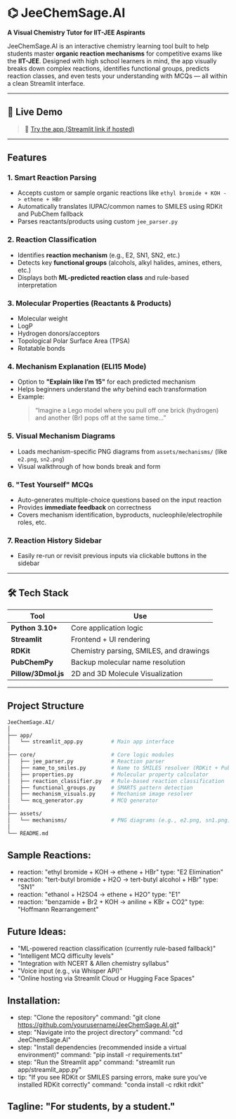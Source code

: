# ⌬ JeeChemSage.AI  
**A Visual Chemistry Tutor for IIT-JEE Aspirants**

JeeChemSage.AI is an interactive chemistry learning tool built to help students master **organic reaction mechanisms** for competitive exams like the **IIT-JEE**. Designed with high school learners in mind, the app visually breaks down complex reactions, identifies functional groups, predicts reaction classes, and even tests your understanding with MCQs — all within a clean Streamlit interface.

---

## 📸 Live Demo

> 🧬 [Try the app (Streamlit link if hosted)](https://huggingface.co/spaces/charvik/JEEChemAI)

---

## Features

### 1. Smart Reaction Parsing
- Accepts custom or sample organic reactions like `ethyl bromide + KOH -> ethene + HBr`
- Automatically translates IUPAC/common names to SMILES using RDKit and PubChem fallback
- Parses reactants/products using custom `jee_parser.py`

### 2. Reaction Classification
- Identifies **reaction mechanism** (e.g., E2, SN1, SN2, etc.)
- Detects key **functional groups** (alcohols, alkyl halides, amines, ethers, etc.)
- Displays both **ML-predicted reaction class** and rule-based interpretation

### 3. Molecular Properties (Reactants & Products)
- Molecular weight  
- LogP  
- Hydrogen donors/acceptors  
- Topological Polar Surface Area (TPSA)  
- Rotatable bonds  

### 4. Mechanism Explanation (ELI15 Mode)
- Option to **"Explain like I’m 15"** for each predicted mechanism
- Helps beginners understand the *why* behind each transformation
- Example:
  > “Imagine a Lego model where you pull off one brick (hydrogen) and another (Br) pops off at the same time...”

### 5. Visual Mechanism Diagrams
- Loads mechanism-specific PNG diagrams from `assets/mechanisms/` (like `e2.png`, `sn2.png`)
- Visual walkthrough of how bonds break and form

### 6. "Test Yourself" MCQs
- Auto-generates multiple-choice questions based on the input reaction
- Provides **immediate feedback** on correctness
- Covers mechanism identification, byproducts, nucleophile/electrophile roles, etc.

### 7. Reaction History Sidebar
- Easily re-run or revisit previous inputs via clickable buttons in the sidebar

---

## 🛠 Tech Stack

| Tool            | Use                                       |
|-----------------|--------------------------------------------|
| **Python 3.10+** | Core application logic                   |
| **Streamlit**    | Frontend + UI rendering                  |
| **RDKit**        | Chemistry parsing, SMILES, and drawings  |
| **PubChemPy**    | Backup molecular name resolution         |
| **Pillow/3Dmol.js** | 2D and 3D Molecule Visualization    |

---

## Project Structure

```bash
JeeChemSage.AI/
│
├── app/
│   └── streamlit_app.py         # Main app interface
│
├── core/                        # Core logic modules
│   ├── jee_parser.py            # Reaction parser
│   ├── name_to_smiles.py        # Name to SMILES resolver (RDKit + PubChem fallback)
│   ├── properties.py            # Molecular property calculator
│   ├── reaction_classifier.py   # Rule-based reaction classification
│   ├── functional_groups.py     # SMARTS pattern detection
│   ├── mechanism_visuals.py     # Mechanism image resolver
│   └── mcq_generator.py         # MCQ generator
│
├── assets/
│   └── mechanisms/              # PNG diagrams (e.g., e2.png, sn1.png)
│
└── README.md
```

## Sample Reactions:
  - reaction: "ethyl bromide + KOH -> ethene + HBr"
    type: "E2 Elimination"
  - reaction: "tert-butyl bromide + H2O -> tert-butyl alcohol + HBr"
    type: "SN1"
  - reaction: "ethanol + H2SO4 -> ethene + H2O"
    type: "E1"
  - reaction: "benzamide + Br2 + KOH -> aniline + KBr + CO2"
    type: "Hoffmann Rearrangement"

## Future Ideas:
  - "ML-powered reaction classification (currently rule-based fallback)"
  - "Intelligent MCQ difficulty levels"
  - "Integration with NCERT & Allen chemistry syllabus"
  - "Voice input (e.g., via Whisper API)"
  - "Online hosting via Streamlit Cloud or Hugging Face Spaces"

## Installation:
  - step: "Clone the repository"
    command: "git clone https://github.com/yourusername/JeeChemSage.AI.git"
  - step: "Navigate into the project directory"
    command: "cd JeeChemSage.AI"
  - step: "Install dependencies (recommended inside a virtual environment)"
    command: "pip install -r requirements.txt"
  - step: "Run the Streamlit app"
    command: "streamlit run app/streamlit_app.py"
  - tip: "If you see RDKit or SMILES parsing errors, make sure you’ve installed RDKit correctly"
    command: "conda install -c rdkit rdkit"

## Tagline: "For students, by a student."
